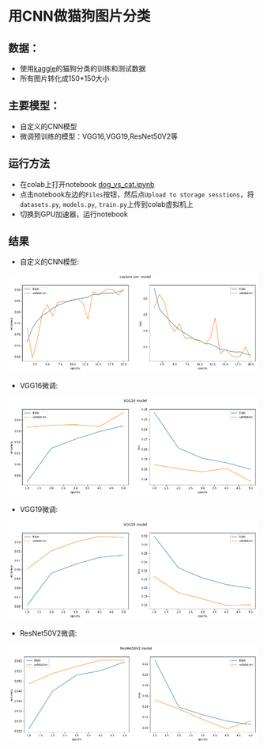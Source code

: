 # 用CNN做猫狗图片分类

## 数据：
- 使用[kaggle](https://www.kaggle.com/c/dogs-vs-cats-redux-kernels-edition/data)的猫狗分类的训练和测试数据
- 所有图片转化成150*150大小

## 主要模型：
- 自定义的CNN模型
- 微调预训练的模型：VGG16,VGG19,ResNet50V2等

## 运行方法
- 在colab上打开notebook [dog_vs_cat.ipynb](dog_vs_cat.ipynb)
- 点击notebook左边的`Files`按钮，然后点`Upload to storage sesstions`，将`datasets.py`, `models.py`, `train.py`上传到colab虚拟机上
- 切换到GPU加速器，运行notebook

## 结果
- 自定义的CNN模型:

![自定义CNN模型](plots/custom.png)

- VGG16微调:

![VGG16微调](plots/vgg16.png)

- VGG19微调:

![VGG16微调](plots/vgg19.png)

- ResNet50V2微调:

![ResNet50V2微调](plots/resnet50v2.png)
